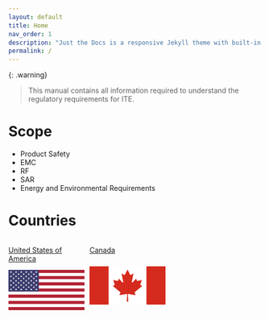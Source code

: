 ```yaml
---
layout: default
title: Home
nav_order: 1
description: "Just the Docs is a responsive Jekyll theme with built-in search that is easily customizable and hosted on GitHub Pages."
permalink: /
---
```


{: .warning}
> This manual contains all information required to understand the regulatory requirements for ITE.

# Scope
- Product Safety
- EMC
- RF
- SAR
- Energy and Environmental Requirements


# Countries
<div style="display: flex; flex-wrap: wrap; gap: 10px">
    <a href="https://kwokkeith.github.io/ProductRegulatory/usa/index" style="display: grid; max-width: 30%;" class="center-forty">
        <p class="text-center">United States of America</p>
        <img src="./assets/images/country-flag/usa-flag.png"/>
    </a>
    <a href="https://kwokkeith.github.io/ProductRegulatory/ca/index" style="display: grid; max-width: 30%;" class="center-forty">
        <p class="text-center">Canada</p>
        <img src="./assets/images/country-flag/canada-flag.png" />
    </a>
</div>

